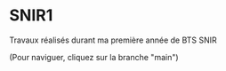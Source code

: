 # SNIR1
Travaux réalisés durant ma première année de BTS SNIR

(Pour naviguer, cliquez sur la branche "main")
